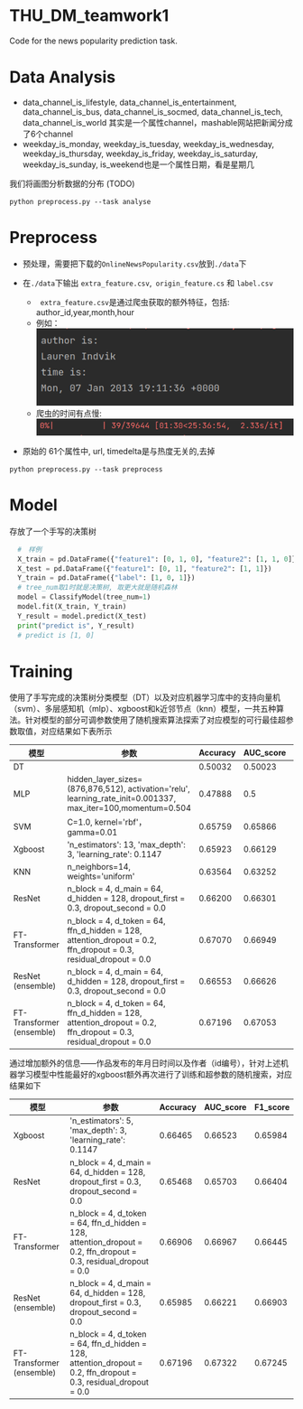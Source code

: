 # THU_DM_teamwork1
Code for the news popularity prediction task.



# Data Analysis

- data_channel_is_lifestyle, data_channel_is_entertainment, data_channel_is_bus, data_channel_is_socmed, data_channel_is_tech, data_channel_is_world 其实是一个属性channel，mashable网站把新闻分成了6个channel
- weekday_is_monday, weekday_is_tuesday, weekday_is_wednesday, weekday_is_thursday, weekday_is_friday, weekday_is_saturday, weekday_is_sunday, is_weekend也是一个属性日期，看是星期几

我们将画图分析数据的分布 (TODO)

```
python preprocess.py --task analyse
```



# Preprocess

- 预处理，需要把下载的`OnlineNewsPopularity.csv`放到`./data`下

- 在`./data`下输出 `extra_feature.csv`,` origin_feature.cs` 和 `label.csv`
  - ` extra_feature.csv`是通过爬虫获取的额外特征，包括: author_id,year,month,hour
  - 例如：![](./figures/author_and_time.png)
  - 爬虫的时间有点慢:![](./figures/spider_cost.png)
- 原始的 61个属性中, url, timedelta是与热度无关的,去掉

```
python preprocess.py --task preprocess
```



# Model

存放了一个手写的决策树

```python
  #　样例
  X_train = pd.DataFrame({"feature1": [0, 1, 0], "feature2": [1, 1, 0]})
  X_test = pd.DataFrame({"feature1": [0, 1], "feature2": [1, 1]})
  Y_train = pd.DataFrame({"label": [1, 0, 1]})
  # tree_num取1时就是决策树, 取更大就是随机森林
  model = ClassifyModel(tree_num=1)
  model.fit(X_train, Y_train)
  Y_result = model.predict(X_test)
  print("predict is", Y_result)
  # predict is [1, 0]
```

# Training

使用了手写完成的决策树分类模型（DT）以及对应机器学习库中的支持向量机（svm）、多层感知机（mlp）、xgboost和k近邻节点（knn）模型，一共五种算法。针对模型的部分可调参数使用了随机搜索算法探索了对应模型的可行最佳超参数取值，对应结果如下表所示

| 模型  | 参数 | Accuracy | AUC_score | F1_score |
| ------------ | ----------- | ----------- | ----------- | ----------- |
| DT      |         |0.50032|0.50023|0.48851|
| MLP     | hidden_layer_sizes=(876,876,512), activation='relu', learning_rate_init=0.001337, max_iter=100,momentum=0.504        |0.47888|0.5|0.64762|
| SVM     | C=1.0, kernel='rbf'， gamma=0.01        |0.65759|0.65866|0.65672|
| Xgboost | 'n_estimators': 13, 'max_depth': 3, 'learning_rate': 0.1147       |0.65923|0.66129| 0.66617|
| KNN     | n_neighbors=14, weights='uniform'        |0.63564|0.63252|0.59487|
| ResNet  | n_block = 4, d_main = 64, d_hidden = 128, dropout_first = 0.3, dropout_second = 0.0 | 0.66200 | 0.66301 | 0.66067 |
| FT-Transformer  | n_block = 4, d_token = 64, ffn_d_hidden = 128, attention_dropout = 0.2, ffn_dropout = 0.3, residual_dropout = 0.0 | 0.67070 | 0.66949 | 0.65088 |
| ResNet (ensemble)  | n_block = 4, d_main = 64, d_hidden = 128, dropout_first = 0.3, dropout_second = 0.0 | 0.66553 | 0.66626 | 0.66190 |
| FT-Transformer (ensemble) | n_block = 4, d_token = 64, ffn_d_hidden = 128, attention_dropout = 0.2, ffn_dropout = 0.3, residual_dropout = 0.0 | 0.67196 | 0.67053 | 0.65026 |


通过增加额外的信息——作品发布的年月日时间以及作者（id编号），针对上述机器学习模型中性能最好的xgboost额外再次进行了训练和超参数的随机搜索，对应结果如下

| 模型      | 参数 | Accuracy | AUC_score | F1_score |
| ----------- | ----------- | ----------- | ----------- | ----------- |
| Xgboost      | 'n_estimators': 5, 'max_depth': 3, 'learning_rate': 0.1147        |0.66465|0.66523|0.65984|
| ResNet  | n_block = 4, d_main = 64, d_hidden = 128, dropout_first = 0.3, dropout_second = 0.0 | 0.65468 | 0.65703 | 0.66404 |
| FT-Transformer  | n_block = 4, d_token = 64, ffn_d_hidden = 128, attention_dropout = 0.2, ffn_dropout = 0.3, residual_dropout = 0.0 | 0.66906 | 0.66967 | 0.66445 |
| ResNet (ensemble)  | n_block = 4, d_main = 64, d_hidden = 128, dropout_first = 0.3, dropout_second = 0.0 | 0.65985 | 0.66221 | 0.66903 |
| FT-Transformer (ensemble) | n_block = 4, d_token = 64, ffn_d_hidden = 128, attention_dropout = 0.2, ffn_dropout = 0.3, residual_dropout = 0.0 | 0.67196 | 0.67322 | 0.67245 |
